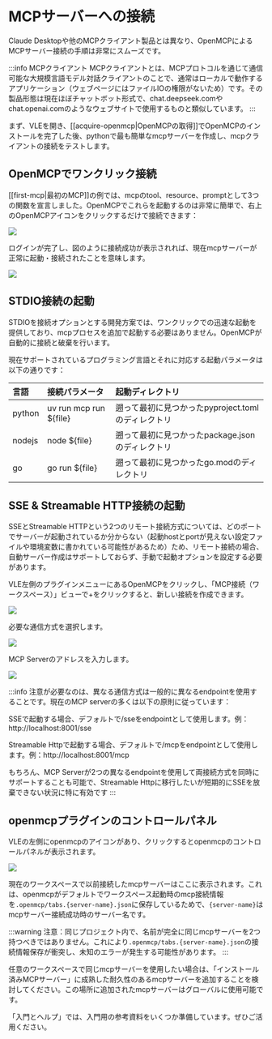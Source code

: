 # MCPサーバーへの接続

Claude Desktopや他のMCPクライアント製品とは異なり、OpenMCPによるMCPサーバー接続の手順は非常にスムーズです。

:::info MCPクライアント
MCPクライアントとは、MCPプロトコルを通じて通信可能な大規模言語モデル対話クライアントのことで、通常はローカルで動作するアプリケーション（ウェブページにはファイルIOの権限がないため）です。その製品形態は現在ほぼチャットボット形式で、chat.deepseek.comやchat.openai.comのようなウェブサイトで使用するものと類似しています。
:::

まず、VLEを開き、[[acquire-openmcp|OpenMCPの取得]]でOpenMCPのインストールを完了した後、pythonで最も簡単なmcpサーバーを作成し、mcpクライアントの接続をテストします。

## OpenMCPでワンクリック接続

[[first-mcp|最初のMCP]]の例では、mcpのtool、resource、promptとして3つの関数を宣言しました。OpenMCPでこれらを起動するのは非常に簡単で、右上のOpenMCPアイコンをクリックするだけで接続できます：

![](./images/connect-simple.png)

ログインが完了し、図のように接続成功が表示されれば、現在mcpサーバーが正常に起動・接続されたことを意味します。

![](./images/connect-success.png)

## STDIO接続の起動

STDIOを接続オプションとする開発方案では、ワンクリックでの迅速な起動を提供しており、mcpプロセスを追加で起動する必要はありません。OpenMCPが自動的に接続と破棄を行います。

現在サポートされているプログラミング言語とそれに対応する起動パラメータは以下の通りです：

|言語|接続パラメータ|起動ディレクトリ|
|:-|:-|:-|
|python|uv run mcp run $\{file\} | 遡って最初に見つかったpyproject.tomlのディレクトリ|
|nodejs|node $\{file\}| 遡って最初に見つかったpackage.jsonのディレクトリ|
|go|go run $\{file\}| 遡って最初に見つかったgo.modのディレクトリ|

## SSE & Streamable HTTP接続の起動

SSEとStreamable HTTPという2つのリモート接続方式については、どのポートでサーバーが起動されているか分からない（起動hostとportが見えない設定ファイルや環境変数に書かれている可能性があるため）ため、リモート接続の場合、自動サーバー作成はサポートしておらず、手動で起動オプションを設定する必要があります。

VLE左側のプラグインメニューにあるOpenMCPをクリックし、「MCP接続（ワークスペース）」ビューで+をクリックすると、新しい接続を作成できます。

![](./images/add-connection.png)

必要な通信方式を選択します。

![](./images/select-server-type.png)

MCP Serverのアドレスを入力します。

![](./images/connect-sse.png)

:::info
注意が必要なのは、異なる通信方式は一般的に異なるendpointを使用することです。現在のMCP serverの多くは以下の原則に従っています：

SSEで起動する場合、デフォルトで/sseをendpointとして使用します。例：http://localhost:8001/sse

Streamable Httpで起動する場合、デフォルトで/mcpをendpointとして使用します。例：http://localhost:8001/mcp

もちろん、MCP Serverが2つの異なるendpointを使用して両接続方式を同時にサポートすることも可能で、Streamable Httpに移行したいが短期的にSSEを放棄できない状況に特に有効です
:::

## openmcpプラグインのコントロールパネル

VLEの左側にopenmcpのアイコンがあり、クリックするとopenmcpのコントロールパネルが表示されます。

![](./images/openmcp-control-panel.png)

現在のワークスペースで以前接続したmcpサーバーはここに表示されます。これは、openmcpがデフォルトでワークスペース起動時のmcp接続情報を`.openmcp/tabs.{server-name}.json`に保存しているためで、`{server-name}`はmcpサーバー接続成功時のサーバー名です。

:::warning
注意：同じプロジェクト内で、名前が完全に同じmcpサーバーを2つ持つべきではありません。これにより`.openmcp/tabs.{server-name}.json`の接続情報保存が衝突し、未知のエラーが発生する可能性があります。
:::

任意のワークスペースで同じmcpサーバーを使用したい場合は、「インストール済みMCPサーバー」に成熟した耐久性のあるmcpサーバーを追加することを検討してください。この場所に追加されたmcpサーバーはグローバルに使用可能です。

「入門とヘルプ」では、入門用の参考資料をいくつか準備しています。ぜひご活用ください。